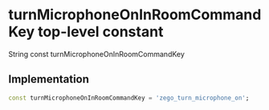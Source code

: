 


# turnMicrophoneOnInRoomCommandKey top-level constant









String const turnMicrophoneOnInRoomCommandKey
  







## Implementation

```dart
const turnMicrophoneOnInRoomCommandKey = 'zego_turn_microphone_on';
```








